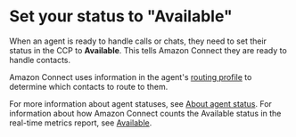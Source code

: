 # Set your status to "Available"<a name="set-status-available"></a>

When an agent is ready to handle calls or chats, they need to set their status in the CCP to **Available**\. This tells Amazon Connect they are ready to handle contacts\.

Amazon Connect uses information in the agent's [routing profile](routing-profiles.md) to determine which contacts to route to them\.

For more information about agent statuses, see [About agent status](metrics-agent-status.md)\. For information about how Amazon Connect counts the Available status in the real\-time metrics report, see [Available](real-time-metrics-definitions.md#available-real-time)\.